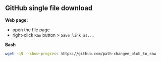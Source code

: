 GitHub single file download
---
**Web page:**  
- open the file page  
- right-click `Raw` button > `Save link as...`

**Bash**  
```sh
wget -qN --show-progress https://github.com/path-changee_blob_to_raw
```
